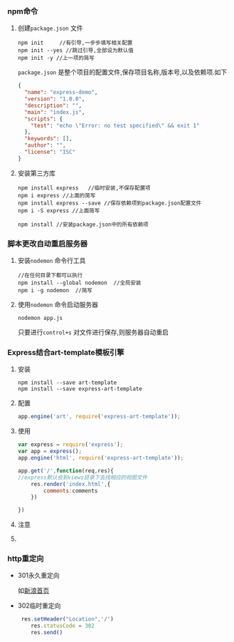 ### npm命令

1. 创建``package.json`` 文件

   ```shell
   npm init     //有引导,一步步填写相关配置
   npm init --yes //跳过引导,全部设为默认值
   npm init -y //上一项的简写
   ```

   ``package.json`` 是整个项目的配置文件,保存项目名称,版本号,以及依赖项.如下

   ```json
   {
     "name": "express-demo",
     "version": "1.0.0",
     "description": "",
     "main": "index.js",
     "scripts": {
       "test": "echo \"Error: no test specified\" && exit 1"
     },
     "keywords": [],
     "author": "",
     "license": "ISC"
   }
   
   ```

2. 安装第三方库

   ```shell
   npm install express   //临时安装,不保存配置项
   npm i express //上面的简写
   npm install express --save //保存依赖项到package.json配置文件 
   npm i -S express //上面简写
   
   npm install //安装package.json中的所有依赖项
   
   ```

   

### 脚本更改自动重启服务器

1. 安装``nodemon`` 命令行工具

   ```shell
   //在任何目录下都可以执行
   npm install --global nodemon  //全局安装
   npm i -g nodemon  //简写
   ```

2. 使用``nodemon`` 命令启动服务器

   ```shell
   nodemon app.js
   ```

   只要进行``control+s`` 对文件进行保存,则服务器自动重启

### Express结合art-template模板引擎

1. 安装

   ```shell
   npm install --save art-template
   npm install --save express-art-template
   ```

2. 配置

   ```javascript
   app.engine('art', require('express-art-template'));
   ```

3. 使用

   ```javascript
   var express = require('express');
   var app = express();
   app.engine('html', require('express-art-template'));
   
   app.get('/',function(req,res){
   //express默认会到views目录下去找相应的视图文件
       res.render('index.html',{
           comments:comments
       })
   
   })
   ```

 4. 注意

 5. 

### http重定向

- 301永久重定向

  如[新浪首页](http://www.sina.com) 

- 302临时重定向

  ```javascript
   res.setHeader("Location",'/')
      res.statusCode = 302
      res.send()
  ```

  

